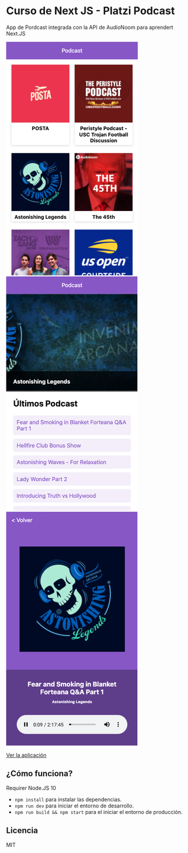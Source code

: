 # Curso de Next JS - Platzi Podcast

App de Pordcast integrada con la API de AudioNoom para aprendert Next.JS

![Captura de la App - Home](./.readme-static/screen-01.png)
![Captura de la App - Detalle Podcast](./.readme-static/screen-02.png)
![Captura de la App - Reproductor](./.readme-static/screen-03.png)

[Ver la aplicación](https://platzi-podcast-lars.vercel.app/)

## ¿Cómo funciona?

Requirer Node.JS 10

* `npm install` para instalar las dependencias.
* `npm run dev` para iniciar el entorno de desarrollo.
* `npm run build && npm start` para el iniciar el entorno de producción.

## Licencia

MIT